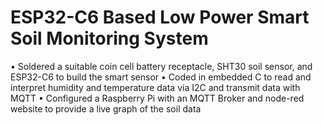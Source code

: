 # ESP32-C6 Based Low Power Smart Soil Monitoring System
•	Soldered a suitable coin cell battery receptacle, SHT30 soil sensor, and ESP32-C6 to build the smart sensor
•	Coded in embedded C to read and interpret humidity and temperature data via I2C and transmit data with MQTT
•	Configured a Raspberry Pi with an MQTT Broker and node-red website to provide a live graph of the soil data

